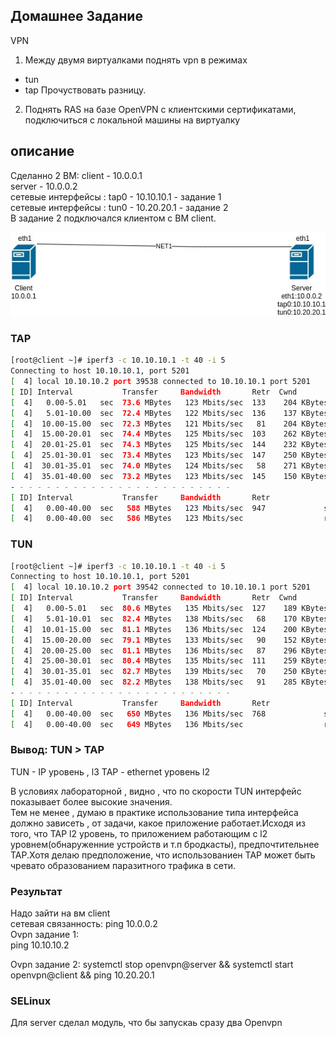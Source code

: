 ## Домашнее Задание
VPN
1. Между двумя виртуалками поднять vpn в режимах
- tun
- tap
Прочуствовать разницу.

2. Поднять RAS на базе OpenVPN с клиентскими сертификатами, подключиться с локальной машины на виртуалку

## описание  
Сделанно 2 ВМ:
client - 10.0.0.1  
server - 10.0.0.2    
        сетевые интерфейсы : tap0 - 10.10.10.1  - задание 1  
        сетевые интерфейсы : tun0 - 10.20.20.1  - задание 2  
В задание 2 подключался клиентом с ВМ client.  

![](draw1.jpg)


### TAP
```BASH
[root@client ~]# iperf3 -c 10.10.10.1 -t 40 -i 5
Connecting to host 10.10.10.1, port 5201
[  4] local 10.10.10.2 port 39538 connected to 10.10.10.1 port 5201
[ ID] Interval           Transfer     Bandwidth       Retr  Cwnd
[  4]   0.00-5.01   sec  73.6 MBytes   123 Mbits/sec  133    204 KBytes       
[  4]   5.01-10.00  sec  72.4 MBytes   122 Mbits/sec  136    137 KBytes       
[  4]  10.00-15.00  sec  72.3 MBytes   121 Mbits/sec   81    204 KBytes       
[  4]  15.00-20.01  sec  74.4 MBytes   125 Mbits/sec  103    262 KBytes       
[  4]  20.01-25.01  sec  74.3 MBytes   125 Mbits/sec  144    232 KBytes       
[  4]  25.01-30.01  sec  73.4 MBytes   123 Mbits/sec  147    250 KBytes       
[  4]  30.01-35.01  sec  74.0 MBytes   124 Mbits/sec   58    271 KBytes       
[  4]  35.01-40.00  sec  73.2 MBytes   123 Mbits/sec  145    150 KBytes       
- - - - - - - - - - - - - - - - - - - - - - - - -
[ ID] Interval           Transfer     Bandwidth       Retr
[  4]   0.00-40.00  sec   588 MBytes   123 Mbits/sec  947             sender
[  4]   0.00-40.00  sec   586 MBytes   123 Mbits/sec                  receiver
```
### TUN
```BASH
[root@client ~]# iperf3 -c 10.10.10.1 -t 40 -i 5                                     
Connecting to host 10.10.10.1, port 5201                                             
[  4] local 10.10.10.2 port 39542 connected to 10.10.10.1 port 5201                  
[ ID] Interval           Transfer     Bandwidth       Retr  Cwnd                     
[  4]   0.00-5.01   sec  80.6 MBytes   135 Mbits/sec  127    189 KBytes              
[  4]   5.01-10.01  sec  82.4 MBytes   138 Mbits/sec   68    170 KBytes              
[  4]  10.01-15.00  sec  81.1 MBytes   136 Mbits/sec  124    200 KBytes              
[  4]  15.00-20.00  sec  79.1 MBytes   133 Mbits/sec   90    152 KBytes              
[  4]  20.00-25.00  sec  81.1 MBytes   136 Mbits/sec   87    296 KBytes              
[  4]  25.00-30.01  sec  80.4 MBytes   135 Mbits/sec  111    259 KBytes              
[  4]  30.01-35.01  sec  82.7 MBytes   139 Mbits/sec   70    250 KBytes              
[  4]  35.01-40.00  sec  82.2 MBytes   138 Mbits/sec   91    285 KBytes              
- - - - - - - - - - - - - - - - - - - - - - - - -                                    
[ ID] Interval           Transfer     Bandwidth       Retr                           
[  4]   0.00-40.00  sec   650 MBytes   136 Mbits/sec  768             sender         
[  4]   0.00-40.00  sec   649 MBytes   136 Mbits/sec                  receiver 
```
### Вывод: TUN > TAP  
TUN - IP уровень , l3
TAP -  ethernet уровень l2

В условиях лабораторной , видно , что по скорости TUN интерфейс показывает более высокие значения.  
Тем не менее , думаю в практике использование типа интерфейса должно зависеть , от задачи, какое приложение работает.Исходя из того, что TAP l2 уровень, то приложением работающим с l2 уровнем(обнаруженние устройств и т.п бродкасты), предпочтительнее TAP.Хотя делаю предположение, что использованиен TAP может быть чревато образованием паразитного трафика в сети.




### Результат  
Надо зайти на вм client   
сетевая связанность: ping 10.0.0.2  
Ovpn задание 1:   
ping 10.10.10.2  
   
Ovpn задание 2:
systemctl stop openvpn@server && systemctl start openvpn@client && ping 10.20.20.1  

### SELinux
Для server сделал модуль, что бы запускаь сразу два Openvpn



